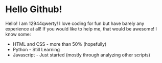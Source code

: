 # Hello Github!

Hello! I am 12944qwerty!
I love coding for fun but have barely any experience at all! If you would like to help me, that would be awesome! 
I know some:
- HTML and CSS - more than 50% (hopefully)
- Python - Still Learning
- Javascript - Just started (mostly through analyzing other scripts)
